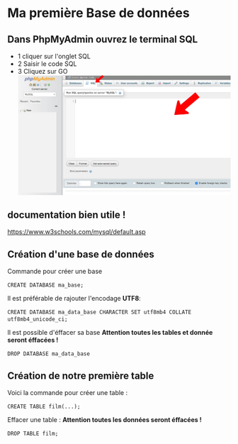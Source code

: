 # Ma première Base de données

## Dans PhpMyAdmin ouvrez le terminal SQL
- 1 cliquer sur l'onglet SQL  
- 2 Saisir le code SQL 
- 3 Cliquez sur GO  
![terminal](/img/02/terminal.webp)

## documentation bien utile !
https://www.w3schools.com/mysql/default.asp

## Création d'une base de données
Commande pour créer une base
```mysql
CREATE DATABASE ma_base;
```

Il est préférable de rajouter l'encodage **UTF8**:
```mysql
CREATE DATABASE ma_data_base CHARACTER SET utf8mb4 COLLATE utf8mb4_unicode_ci;
```

Il est possible d'éffacer sa base
**Attention toutes les tables et donnée seront éffacées !**
```mysql
DROP DATABASE ma_data_base
```
## Création de notre première table

Voici la commande pour créer une table :
```mysql
CREATE TABLE film(...);
```

Effacer une table :
**Attention toutes les données seront éffacées !**
```mysql
DROP TABLE film;
```


